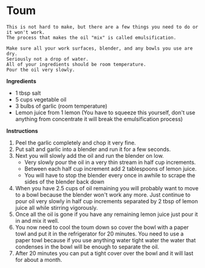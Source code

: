 Toum
===========

```
This is not hard to make, but there are a few things you need to do or it won't work. 
The process that makes the oil "mix" is called emulsification.

Make sure all your work surfaces, blender, and any bowls you use are dry. 
Seriously not a drop of water.
All of your ingredients should be room temperature.
Pour the oil very slowly.
```

**Ingredients**
- 1 tbsp salt
- 5 cups vegetable oil
- 3 bulbs of garlic (room temperature)
- Lemon juice from 1 lemon (You have to squeeze this yourself, don't use anything from concentrate it will break the emulsification process)

**Instructions**

1. Peel the garlic completely and chop it very fine.
2. Put salt and garlic into a blender and run it for a few seconds.
3. Next you will slowly add the oil and run the blender on low.
    - Very slowly pour the oil in a very thin stream in half cup increments.
    - Between each half cup increment add 2 tablespoons of lemon juice.
    - You will have to stop the blender every once in awhile to scrape the sides of the blender back down
4. When you have 2.5 cups of oil remaining you will probably want to move to a bowl because the blender won't work any more. Just continue to pour oil very slowly in half cup increments separated by 2 tbsp of lemon juice all while stirring vigorously.
5. Once all the oil is gone if you have any remaining lemon juice just pour it in and mix it well.
6. You now need to cool the toum down so cover the bowl with a paper towl and put it in the refrigerator for 20 minutes. You need to use a paper towl because if you use anything water tight water the water that condenses in the bowl will be enough to separate the oil.
7. After 20 minutes you can put a tight cover over the bowl and it will last for about a month.